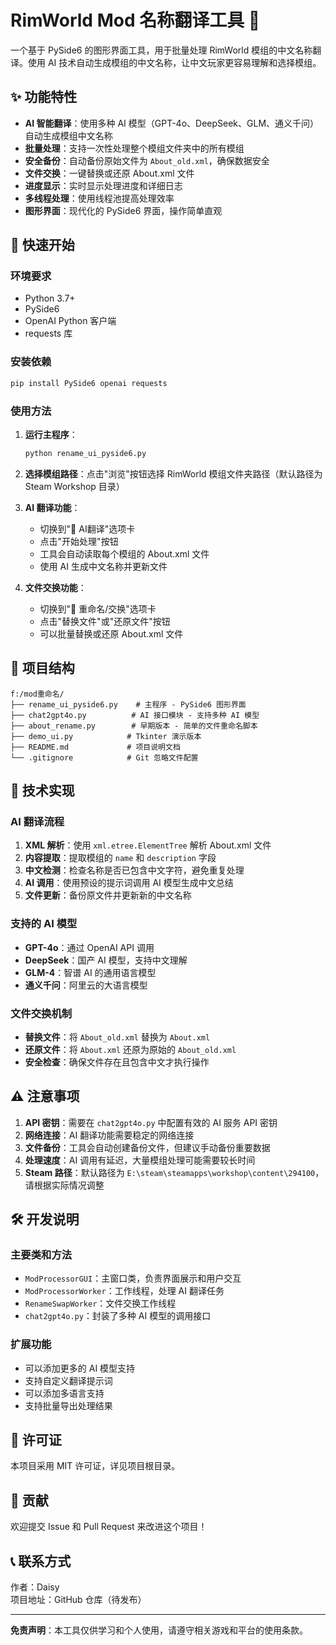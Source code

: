 # RimWorld Mod 名称翻译工具 🤖

一个基于 PySide6 的图形界面工具，用于批量处理 RimWorld 模组的中文名称翻译。使用 AI 技术自动生成模组的中文名称，让中文玩家更容易理解和选择模组。

## ✨ 功能特性

- **AI 智能翻译**：使用多种 AI 模型（GPT-4o、DeepSeek、GLM、通义千问）自动生成模组中文名称
- **批量处理**：支持一次性处理整个模组文件夹中的所有模组
- **安全备份**：自动备份原始文件为 `About_old.xml`，确保数据安全
- **文件交换**：一键替换或还原 About.xml 文件
- **进度显示**：实时显示处理进度和详细日志
- **多线程处理**：使用线程池提高处理效率
- **图形界面**：现代化的 PySide6 界面，操作简单直观

## 🚀 快速开始

### 环境要求

- Python 3.7+
- PySide6
- OpenAI Python 客户端
- requests 库

### 安装依赖

```bash
pip install PySide6 openai requests
```

### 使用方法

1. **运行主程序**：
   ```bash
   python rename_ui_pyside6.py
   ```

2. **选择模组路径**：点击"浏览"按钮选择 RimWorld 模组文件夹路径（默认路径为 Steam Workshop 目录）

3. **AI 翻译功能**：
   - 切换到"🤖 AI翻译"选项卡
   - 点击"开始处理"按钮
   - 工具会自动读取每个模组的 About.xml 文件
   - 使用 AI 生成中文名称并更新文件

4. **文件交换功能**：
   - 切换到"🔄 重命名/交换"选项卡
   - 点击"替换文件"或"还原文件"按钮
   - 可以批量替换或还原 About.xml 文件

## 📁 项目结构

```
f:/mod重命名/
├── rename_ui_pyside6.py    # 主程序 - PySide6 图形界面
├── chat2gpt4o.py          # AI 接口模块 - 支持多种 AI 模型
├── about_rename.py        # 早期版本 - 简单的文件重命名脚本
├── demo_ui.py            # Tkinter 演示版本
├── README.md             # 项目说明文档
└── .gitignore            # Git 忽略文件配置
```

## 🔧 技术实现

### AI 翻译流程

1. **XML 解析**：使用 `xml.etree.ElementTree` 解析 About.xml 文件
2. **内容提取**：提取模组的 `name` 和 `description` 字段
3. **中文检测**：检查名称是否已包含中文字符，避免重复处理
4. **AI 调用**：使用预设的提示词调用 AI 模型生成中文总结
5. **文件更新**：备份原文件并更新新的中文名称

### 支持的 AI 模型

- **GPT-4o**：通过 OpenAI API 调用
- **DeepSeek**：国产 AI 模型，支持中文理解
- **GLM-4**：智谱 AI 的通用语言模型
- **通义千问**：阿里云的大语言模型

### 文件交换机制

- **替换文件**：将 `About_old.xml` 替换为 `About.xml`
- **还原文件**：将 `About.xml` 还原为原始的 `About_old.xml`
- **安全检查**：确保文件存在且包含中文才执行操作

## ⚠️ 注意事项

1. **API 密钥**：需要在 `chat2gpt4o.py` 中配置有效的 AI 服务 API 密钥
2. **网络连接**：AI 翻译功能需要稳定的网络连接
3. **文件备份**：工具会自动创建备份文件，但建议手动备份重要数据
4. **处理速度**：AI 调用有延迟，大量模组处理可能需要较长时间
5. **Steam 路径**：默认路径为 `E:\steam\steamapps\workshop\content\294100`，请根据实际情况调整

## 🛠️ 开发说明

### 主要类和方法

- `ModProcessorGUI`：主窗口类，负责界面展示和用户交互
- `ModProcessorWorker`：工作线程，处理 AI 翻译任务
- `RenameSwapWorker`：文件交换工作线程
- `chat2gpt4o.py`：封装了多种 AI 模型的调用接口

### 扩展功能

- 可以添加更多的 AI 模型支持
- 支持自定义翻译提示词
- 可以添加多语言支持
- 支持批量导出处理结果

## 📄 许可证

本项目采用 MIT 许可证，详见项目根目录。

## 🤝 贡献

欢迎提交 Issue 和 Pull Request 来改进这个项目！

## 📞 联系方式

作者：Daisy  
项目地址：GitHub 仓库（待发布）

---

**免责声明**：本工具仅供学习和个人使用，请遵守相关游戏和平台的使用条款。

